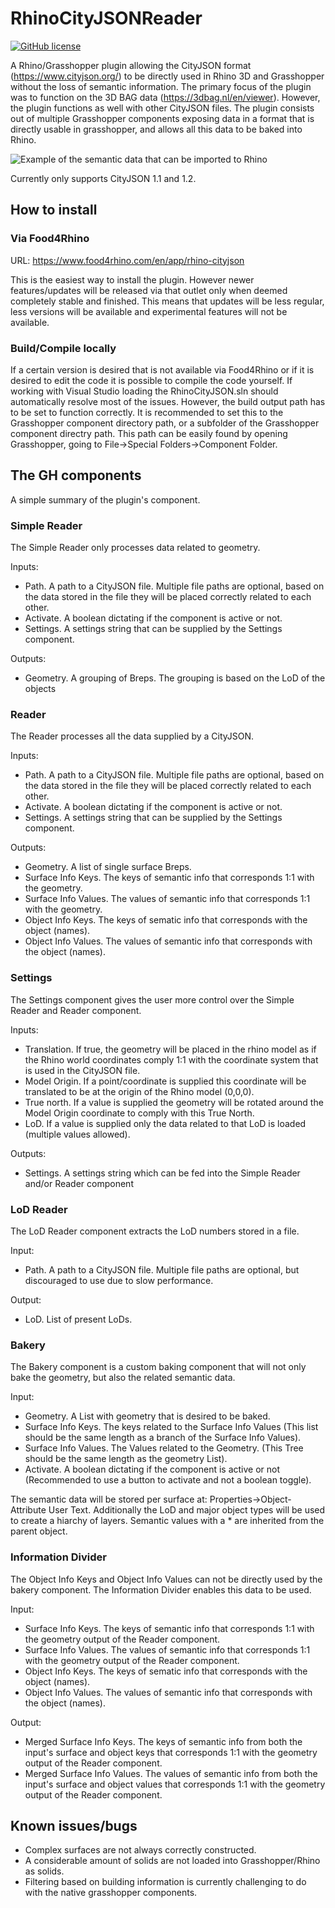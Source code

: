 # RhinoCityJSONReader
[![GitHub license](https://img.shields.io/github/license/jaspervdv/RhinoCityJSON?style=for-the-badge)](https://github.com/jaspervdv/RhinoCityJSON/blob/master/LICENSE)

A Rhino/Grasshopper plugin allowing the CityJSON format (https://www.cityjson.org/) to be directly used in Rhino 3D and Grasshopper without the loss of semantic information. 
The primary focus of the plugin was to function on the 3D BAG data (https://3dbag.nl/en/viewer). However, the plugin functions as well with other CityJSON files.
The plugin consists out of multiple Grasshopper components exposing data in a format that is directly usable in grasshopper, and allows all this data to be baked into Rhino.

![Example of the semantic data that can be imported to Rhino](https://raw.githubusercontent.com/jaspervdv/RhinoCityJSON/master/Images/Overview_1.jpg)

Currently only supports CityJSON 1.1 and 1.2.

## How to install
### Via Food4Rhino
URL: https://www.food4rhino.com/en/app/rhino-cityjson

This is the easiest way to install the plugin. However newer features/updates will be released via that outlet only when deemed completely stable and finished.
This means that updates will be less regular, less versions will be available and experimental features will not be available.

### Build/Compile locally
If a certain version is desired that is not available via Food4Rhino or if it is desired to edit the code it is possible to compile the code yourself. 
If working with Visual Studio loading the RhinoCityJSON.sln should automatically resolve most of the issues. 
However, the build output path has to be set to function correctly. 
It is recommended to set this to the Grasshopper component directory path, or a subfolder of the Grasshopper component directry path. 
This path can be easily found by opening Grasshopper, going to File->Special Folders->Component Folder.

## The GH components
A simple summary of the plugin's component.

### Simple Reader
The Simple Reader only processes data related to geometry. 

Inputs:
* Path. A path to a CityJSON file. Multiple file paths are optional, based on the data stored in the file they will be placed correctly related to each other. 
* Activate. A boolean dictating if the component is active or not.
* Settings. A settings string that can be supplied by the Settings component.

Outputs:
* Geometry. A grouping of Breps. The grouping is based on the LoD of the objects

### Reader
The Reader processes all the data supplied by a CityJSON.

Inputs:
* Path. A path to a CityJSON file. Multiple file paths are optional, based on the data stored in the file they will be placed correctly related to each other. 
* Activate. A boolean dictating if the component is active or not.
* Settings. A settings string that can be supplied by the Settings component.

Outputs:
* Geometry. A list of single surface Breps.
* Surface Info Keys. The keys of semantic info that corresponds 1:1 with the geometry.
* Surface Info Values. The values of semantic info that corresponds 1:1 with the geometry.
* Object Info Keys. The keys of sematic info that corresponds with the object (names).
* Object Info Values. The values of semantic info that corresponds with the object (names).

### Settings
The Settings component gives the user more control over the Simple Reader and Reader component.

Inputs:
* Translation. If true, the geometry will be placed in the rhino model as if the Rhino world coordinates comply 1:1 with the coordinate system that is used in the CityJSON file.
* Model Origin. If a point/coordinate is supplied this coordinate will be translated to be at the origin of the Rhino model (0,0,0).
* True north. If a value is supplied the geometry will be rotated around the Model Origin coordinate to comply with this True North.
* LoD. If a value is supplied only the data related to that LoD is loaded (multiple values allowed).

Outputs:
* Settings. A settings string which can be fed into the Simple Reader and/or Reader component

### LoD Reader
The LoD Reader component extracts the LoD numbers stored in a file.

Input:
* Path. A path to a CityJSON file. Multiple file paths are optional, but discouraged to use due to slow performance.

Output:
* LoD. List of present LoDs.

### Bakery
The Bakery component is a custom baking component that will not only bake the geometry, but also the related semantic data.

Input:
* Geometry. A List with geometry that is desired to be baked.
* Surface Info Keys. The keys related to the Surface Info Values (This list should be the same length as a branch of the Surface Info Values).
* Surface Info Values. The Values related to the Geometry. (This Tree should be the same length as the geometry List).
* Activate. A boolean dictating if the component is active or not (Recommended to use a button to activate and not a boolean toggle).

The semantic data will be stored per surface at: Properties->Object-Attribute User Text. Additionally the LoD and major object types will be used to create a hiarchy of layers.
Semantic values with a * are inherited from the parent object.

### Information Divider
The Object Info Keys and Object Info Values can not be directly used by the bakery component. 
The Information Divider enables this data to be used.

Input:
* Surface Info Keys. The keys of semantic info that corresponds 1:1 with the geometry output of the Reader component.
* Surface Info Values. The values of semantic info that corresponds 1:1 with the geometry output of the Reader component.
* Object Info Keys. The keys of sematic info that corresponds with the object (names).
* Object Info Values. The values of semantic info that corresponds with the object (names).

Output:
* Merged Surface Info Keys. The keys of semantic info from both the input's surface and object keys that corresponds 1:1 with the geometry output of the Reader component.
* Merged Surface Info Values. The values of semantic info from both the input's surface and object values that corresponds 1:1 with the geometry output of the Reader component.

## Known issues/bugs
* Complex surfaces are not always correctly constructed.
* A considerable amount of solids are not loaded into Grasshopper/Rhino as solids.
* Filtering based on building information is currently challenging to do with the native grasshopper components.
